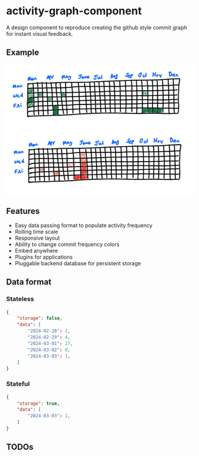 # activity-graph-component

A design component to reproduce creating the github style commit graph for instant visual feedback.

## Example

![](assets/graph.png)

## Features

- Easy data passing format to populate activity frequency
- Rolling time scale
- Responsive layout
- Ability to change commit frequency colors
- Embed anywhere
- Plugins for applications
- Pluggable backend database for persistent storage

## Data format

### Stateless

```json
{
    "storage": false,
    "data": [
        "2024-02-28": 2,
        "2024-02-29": 4,
        "2024-03-01": 17,
        "2024-03-02": 0,
        "2024-03-03": 1,
    ]
}
```

### Stateful

```json
{
    "storage": true,
    "data": [
        "2024-03-03": 1,
    ]
}
```

## TODOs
